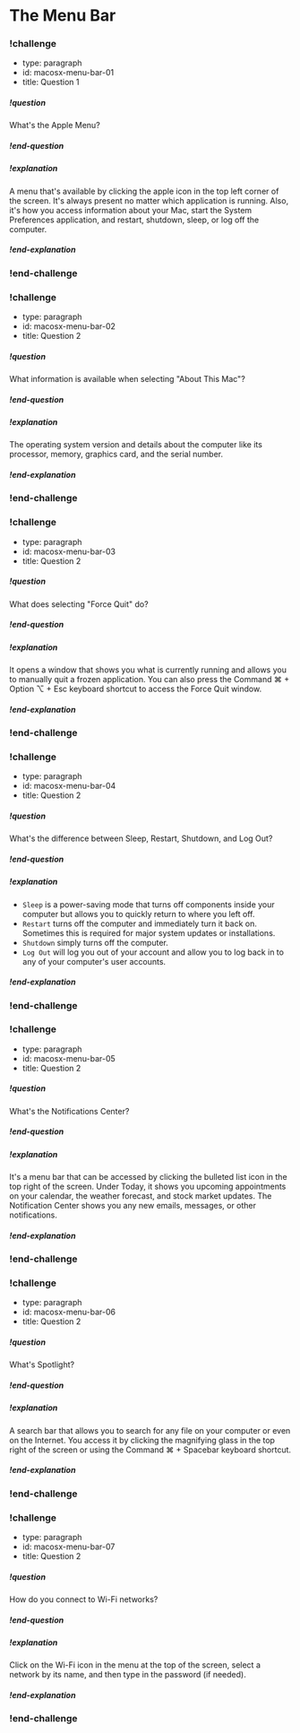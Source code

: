 # The Menu Bar

### !challenge
* type: paragraph
* id: macosx-menu-bar-01
* title: Question 1

##### !question
What's the Apple Menu?
##### !end-question

##### !explanation
A menu that's available by clicking the apple icon in the top left corner of the screen. It's always present no matter which application is running. Also, it's how you access information about your Mac, start the System Preferences application, and restart, shutdown, sleep, or log off the computer.
##### !end-explanation
### !end-challenge

### !challenge
* type: paragraph
* id: macosx-menu-bar-02
* title: Question 2

##### !question
What information is available when selecting "About This Mac"?
##### !end-question

##### !explanation
The operating system version and details about the computer like its processor, memory, graphics card, and the serial number.
##### !end-explanation
### !end-challenge

### !challenge
* type: paragraph
* id: macosx-menu-bar-03
* title: Question 2

##### !question
What does selecting "Force Quit" do?
##### !end-question

##### !explanation
It opens a window that shows you what is currently running and allows you to manually quit a frozen application. You can also press the Command ⌘ + Option ⌥ + Esc keyboard shortcut to access the Force Quit window.
##### !end-explanation
### !end-challenge

### !challenge
* type: paragraph
* id: macosx-menu-bar-04
* title: Question 2

##### !question
What's the difference between Sleep, Restart, Shutdown, and Log Out?
##### !end-question

##### !explanation
- `Sleep` is a power-saving mode that turns off components inside your computer but allows you to quickly return to where you left off.
- `Restart` turns off the computer and immediately turn it back on. Sometimes this is required for major system updates or installations.
- `Shutdown` simply turns off the computer.
- `Log Out` will log you out of your account and allow you to log back in to any of your computer's user accounts.
##### !end-explanation
### !end-challenge

### !challenge
* type: paragraph
* id: macosx-menu-bar-05
* title: Question 2

##### !question
What's the Notifications Center?
##### !end-question

##### !explanation
It's a menu bar that can be accessed by clicking the bulleted list icon in the top right of the screen. Under Today, it shows you upcoming appointments on your calendar, the weather forecast, and stock market updates. The Notification Center shows you any new emails, messages, or other notifications.
##### !end-explanation
### !end-challenge

### !challenge
* type: paragraph
* id: macosx-menu-bar-06
* title: Question 2

##### !question
What's Spotlight?
##### !end-question

##### !explanation
A search bar that allows you to search for any file on your computer or even on the Internet. You access it by clicking the magnifying glass in the top right of the screen or using the Command ⌘ + Spacebar keyboard shortcut.
##### !end-explanation
### !end-challenge

### !challenge
* type: paragraph
* id: macosx-menu-bar-07
* title: Question 2

##### !question
How do you connect to Wi-Fi networks?
##### !end-question

##### !explanation
Click on the Wi-Fi icon in the menu at the top of the screen, select a network by its name, and then type in the password (if needed).
##### !end-explanation
### !end-challenge
